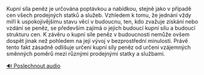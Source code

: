 
Kupní síla peněz je určována poptávkou a nabídkou, stejně jako v případě cen všech prodejných statků a služeb. Vzhledem k tomu, že jednání vždy míří k uspokojivějšímu stavu věcí v budoucnu, ten, kdo zvažuje získání nebo vzdání se peněz, se především zajímá o jejich budoucí kupní sílu a budoucí strukturu cen. K závěru o kupní síle peněz v budoucnosti nemůže ovšem dospět jinak než pohledem na její vývoj v bezprostřední minulosti. Právě tento fakt zásadně odlišuje určení kupní síly peněz od určení vzájemných směnných poměrů mezi různými prodejnými statky a službami.

[🔊 Poslechnout audio](/data/7-paragraphs/audio/chapter_78/para_001-Kupn-sla-penz-je-urovna-poptvkou-a-nabdkou.mp3)
